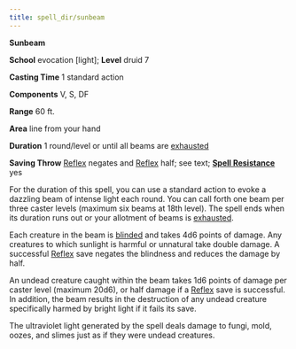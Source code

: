 ```yaml
---
title: spell_dir/sunbeam
---
```

 **Sunbeam**

**School** evocation [light]; **Level** druid 7

**Casting Time** 1 standard action

**Components** V, S, DF

**Range** 60 ft.

**Area** line from your hand

**Duration** 1 round/level or until all beams are [exhausted](../glossary#_exhausted)

**Saving Throw** [Reflex](../combat#_reflex) negates and [Reflex](../combat#_reflex) half; see text; **[Spell Resistance](../glossary#_spell-resistance)** yes

For the duration of this spell, you can use a standard action to evoke a dazzling beam of intense light each round. You can call forth one beam per three caster levels (maximum six beams at 18th level). The spell ends when its duration runs out or your allotment of beams is [exhausted](../glossary#_exhausted).

Each creature in the beam is [blinded](../glossary#_blinded) and takes 4d6 points of damage. Any creatures to which sunlight is harmful or unnatural take double damage. A successful [Reflex](../combat#_reflex) save negates the blindness and reduces the damage by half.

An undead creature caught within the beam takes 1d6 points of damage per caster level (maximum 20d6), or half damage if a [Reflex](../combat#_reflex) save is successful. In addition, the beam results in the destruction of any undead creature specifically harmed by bright light if it fails its save.

The ultraviolet light generated by the spell deals damage to fungi, mold, oozes, and slimes just as if they were undead creatures.

